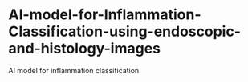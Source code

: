 # AI-model-for-Inflammation-Classification-using-endoscopic-and-histology-images
AI model for inflammation classification 
